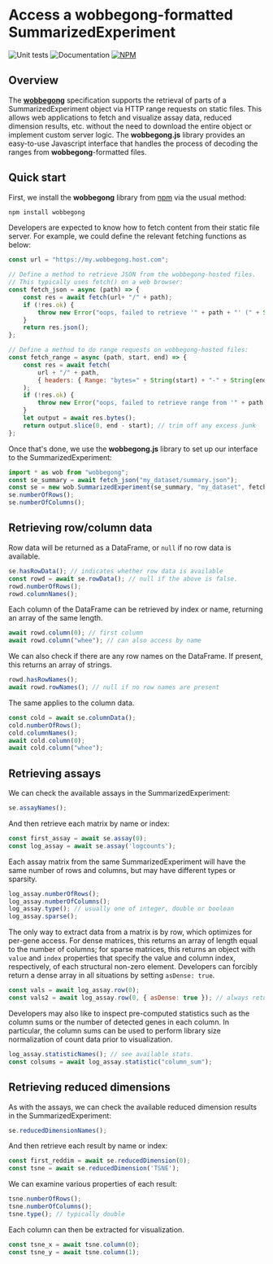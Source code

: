 # Access a wobbegong-formatted SummarizedExperiment

![Unit tests](https://github.com/kanaverse/wobbegong.js/actions/workflows/run-tests.yaml/badge.svg)
![Documentation](https://github.com/kanaverse/wobbegong.js/actions/workflows/build-docs.yaml/badge.svg)
[![NPM](https://img.shields.io/npm/v/wobbegong.svg)](https://npmjs.org/package/wobbegong)

## Overview

The [**wobbegong**](https://github.com/kanaverse/wobbegong-R) specification supports the retrieval of parts of a SummarizedExperiment object via HTTP range requests on static files. 
This allows web applications to fetch and visualize assay data, reduced dimension results, etc. without the need to download the entire object or implement custom server logic. 
The **wobbegong.js** library provides an easy-to-use Javascript interface that handles the process of decoding the ranges from **wobbegong**-formatted files.

## Quick start

First, we install the **wobbegong** library from [npm](https://npmjs.com/package/wobbegong) via the usual method:

```bash
npm install wobbegong
```

Developers are expected to know how to fetch content from their static file server.
For example, we could define the relevant fetching functions as below:

```js
const url = "https://my.wobbegong.host.com";

// Define a method to retrieve JSON from the wobbegong-hosted files.
// This typically uses fetch() on a web browser:
const fetch_json = async (path) => {
    const res = await fetch(url+ "/" + path);
    if (!res.ok) {
        throw new Error("oops, failed to retrieve '" + path + "' (" + String(res.status) + ")");
    }
    return res.json();
};

// Define a method to do range requests on wobbegong-hosted files:
const fetch_range = async (path, start, end) => {
    const res = await fetch(
        url + "/" + path,
        { headers: { Range: "bytes=" + String(start) + "-" + String(end-1) } }
    );
    if (!res.ok) {
        throw new Error("oops, failed to retrieve range from '" + path + "' (" + String(res.status) + ")");
    }
    let output = await res.bytes();
    return output.slice(0, end - start); // trim off any excess junk
};
```

Once that's done, we use the **wobbegong.js** library to set up our interface to the SummarizedExperiment:

```js
import * as wob from "wobbegong";
const se_summary = await fetch_json("my_dataset/summary.json");
const se = new wob.SummarizedExperiment(se_summary, "my_dataset", fetch_json, fetch_range)
se.numberOfRows();
se.numberOfColumns();
```

## Retrieving row/column data

Row data will be returned as a DataFrame, or `null` if no row data is available.

```js
se.hasRowData(); // indicates whether row data is available
const rowd = await se.rowData(); // null if the above is false.
rowd.numberOfRows();
rowd.columnNames();
```

Each column of the DataFrame can be retrieved by index or name, returning an array of the same length.

```js
await rowd.column(0); // first column
await rowd.column("whee"); // can also access by name
```

We can also check if there are any row names on the DataFrame.
If present, this returns an array of strings.

```js
rowd.hasRowNames();
await rowd.rowNames(); // null if no row names are present
```

The same applies to the column data.

```js
const cold = await se.columnData();
cold.numberOfRows();
cold.columnNames();
await cold.column(0);
await cold.column("whee");
```

## Retrieving assays

We can check the available assays in the SummarizedExperiment:

```js
se.assayNames();
```

And then retrieve each matrix by name or index:

```js
const first_assay = await se.assay(0);
const log_assay = await se.assay('logcounts');
```

Each assay matrix from the same SummarizedExperiment will have the same number of rows and columns, but may have different types or sparsity.

```js
log_assay.numberOfRows();
log_assay.numberOfColumns();
log_assay.type(); // usually one of integer, double or boolean
log_assay.sparse();
```

The only way to extract data from a matrix is by row, which optimizes for per-gene access.
For dense matrices, this returns an array of length equal to the number of columns;
for sparse matrices, this returns an object with `value` and `index` properties that specify the value and column index, respectively, of each structural non-zero element.
Developers can forcibly return a dense array in all situations by setting `asDense: true`.

```js
const vals = await log_assay.row(0);
const vals2 = await log_assay.row(0, { asDense: true }); // always returns dense array
```

Developers may also like to inspect pre-computed statistics such as the column sums or the number of detected genes in each column.
In particular, the column sums can be used to perform library size normalization of count data prior to visualization. 

```js
log_assay.statisticNames(); // see available stats.
const colsums = await log_assay.statistic("column_sum");
```

## Retrieving reduced dimensions

As with the assays, we can check the available reduced dimension results in the SummarizedExperiment:

```js
se.reducedDimensionNames();
```

And then retrieve each result by name or index:

```js
const first_reddim = await se.reducedDimension(0);
const tsne = await se.reducedDimension('TSNE');
```

We can examine various properties of each result:

```js
tsne.numberOfRows();
tsne.numberOfColumns();
tsne.type(); // typically double
```

Each column can then be extracted for visualization.

```js
const tsne_x = await tsne.column(0);
const tsne_y = await tsne.column(1);
```
